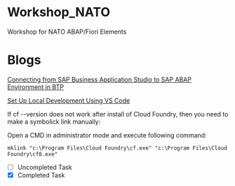 # Workshop_NATO
Workshop for NATO ABAP/Fiori Elements

# Blogs
[Connecting from SAP Business Application Studio to SAP ABAP Environment in BTP](https://blogs.sap.com/2021/07/23/connecting-from-sap-business-application-studio-to-sap-abap-environment-in-btp/)

[Set Up Local Development Using VS Code](https://developers.sap.com/tutorials/btp-app-set-up-local-development.html)

If cf --version does not work after install of Cloud Foundry, then you need to make a symbolick link manually:

Open a CMD in administrator mode and execute following command:
```
mklink "c:\Program Files\Cloud Foundry\cf.exe" "c:\Program Files\Cloud Foundry\cf8.exe"
```

- [ ] Uncompleted Task
- [x] Completed Task